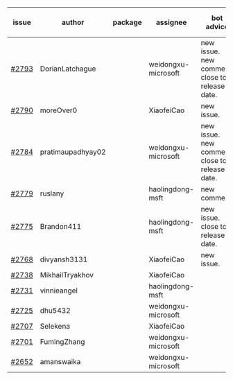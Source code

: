 | issue | author | package | assignee | bot advice | created date of issue | target release date | date from target |
| ------ | ------ | ------ | ------ | ------ | ------ | ------ | :-----: |
| [#2793](https://github.com/Azure/sdk-release-request/issues/2793) | DorianLatchague |  | weidongxu-microsoft | new issue. new comment. close to release date.  | 05-12 | 05-16 | 0 |
| [#2790](https://github.com/Azure/sdk-release-request/issues/2790) | moreOver0 |  | XiaofeiCao | new issue. | 05-12 | 05-19 |  |
| [#2784](https://github.com/Azure/sdk-release-request/issues/2784) | pratimaupadhyay02 |  | weidongxu-microsoft | new issue. new comment. close to release date.  | 05-12 | 05-16 | 0 |
| [#2779](https://github.com/Azure/sdk-release-request/issues/2779) | ruslany |  | haolingdong-msft | new comment. | 05-12 | 05-24 |  |
| [#2775](https://github.com/Azure/sdk-release-request/issues/2775) | Brandon411 |  | haolingdong-msft | new issue. close to release date.  | 05-11 | 05-13 | -2 |
| [#2768](https://github.com/Azure/sdk-release-request/issues/2768) | divyansh3131 |  | XiaofeiCao | new issue. | 05-10 | 06-07 |  |
| [#2738](https://github.com/Azure/sdk-release-request/issues/2738) | MikhailTryakhov |  | XiaofeiCao |  | 04-25 | 05-02 |  |
| [#2731](https://github.com/Azure/sdk-release-request/issues/2731) | vinnieangel |  | haolingdong-msft |  | 04-21 | 05-05 |  |
| [#2725](https://github.com/Azure/sdk-release-request/issues/2725) | dhu5432 |  | weidongxu-microsoft |  | 04-21 | 05-02 |  |
| [#2707](https://github.com/Azure/sdk-release-request/issues/2707) | Selekena |  | XiaofeiCao |  | 04-15 | 05-02 |  |
| [#2701](https://github.com/Azure/sdk-release-request/issues/2701) | FumingZhang |  | weidongxu-microsoft |  | 04-15 | 04-19 |  |
| [#2652](https://github.com/Azure/sdk-release-request/issues/2652) | amanswaika |  | weidongxu-microsoft |  | 04-01 | 04-11 |  |
